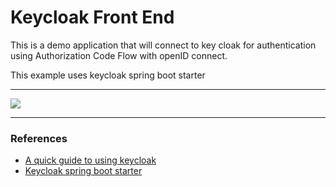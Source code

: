 # Keycloak Front End
This is a demo application that will connect to key cloak for authentication using Authorization Code Flow with openID connect.

This example uses keycloak spring boot starter

---

![](authorization_code_flow.png)

---

### References

* [A quick guide to using keycloak](https://www.baeldung.com/spring-boot-keycloak)
* [Keycloak spring boot starter](https://www.keycloak.org/docs/latest/securing_apps/#_spring_boot_adapter)

